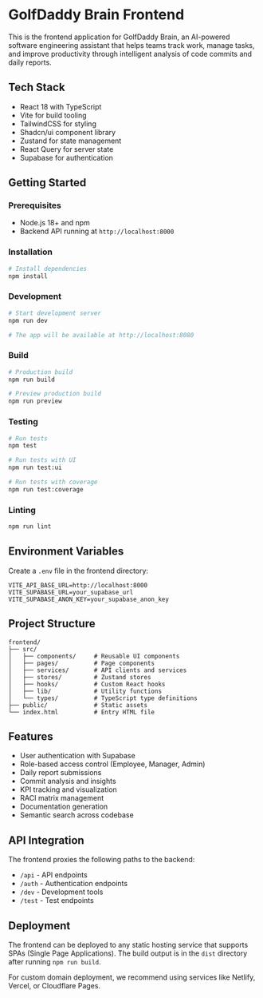 # GolfDaddy Brain Frontend

This is the frontend application for GolfDaddy Brain, an AI-powered software engineering assistant that helps teams track work, manage tasks, and improve productivity through intelligent analysis of code commits and daily reports.

## Tech Stack

- React 18 with TypeScript
- Vite for build tooling
- TailwindCSS for styling
- Shadcn/ui component library
- Zustand for state management
- React Query for server state
- Supabase for authentication

## Getting Started

### Prerequisites

- Node.js 18+ and npm
- Backend API running at `http://localhost:8000`

### Installation

```bash
# Install dependencies
npm install
```

### Development

```bash
# Start development server
npm run dev

# The app will be available at http://localhost:8080
```

### Build

```bash
# Production build
npm run build

# Preview production build
npm run preview
```

### Testing

```bash
# Run tests
npm test

# Run tests with UI
npm run test:ui

# Run tests with coverage
npm run test:coverage
```

### Linting

```bash
npm run lint
```

## Environment Variables

Create a `.env` file in the frontend directory:

```env
VITE_API_BASE_URL=http://localhost:8000
VITE_SUPABASE_URL=your_supabase_url
VITE_SUPABASE_ANON_KEY=your_supabase_anon_key
```

## Project Structure

```
frontend/
├── src/
│   ├── components/     # Reusable UI components
│   ├── pages/          # Page components
│   ├── services/       # API clients and services
│   ├── stores/         # Zustand stores
│   ├── hooks/          # Custom React hooks
│   ├── lib/            # Utility functions
│   └── types/          # TypeScript type definitions
├── public/             # Static assets
└── index.html          # Entry HTML file
```

## Features

- User authentication with Supabase
- Role-based access control (Employee, Manager, Admin)
- Daily report submissions
- Commit analysis and insights
- KPI tracking and visualization
- RACI matrix management
- Documentation generation
- Semantic search across codebase

## API Integration

The frontend proxies the following paths to the backend:
- `/api` - API endpoints
- `/auth` - Authentication endpoints
- `/dev` - Development tools
- `/test` - Test endpoints

## Deployment

The frontend can be deployed to any static hosting service that supports SPAs (Single Page Applications). The build output is in the `dist` directory after running `npm run build`.

For custom domain deployment, we recommend using services like Netlify, Vercel, or Cloudflare Pages.